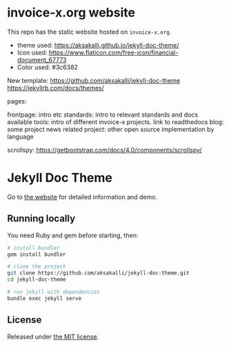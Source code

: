 # invoice-x.org website

This repo has the static website hosted on `invoice-x.org`.

- theme used: https://aksakalli.github.io/jekyll-doc-theme/
- Icon used: https://www.flaticon.com/free-icon/financial-document_67773
- Color used: #3c6382

New template:
https://github.com/aksakalli/jekyll-doc-theme
https://jekyllrb.com/docs/themes/


pages:

frontpage: intro etc
standards: intro to relevant standards and docs
available tools: intro of different invoice-x projects. link to readthedocs
blog: some project news
related project: other open source implementation by language

scrollspy: https://getbootstrap.com/docs/4.0/components/scrollspy/



# Jekyll Doc Theme

Go to [the website](https://aksakalli.github.io/jekyll-doc-theme/) for detailed information and demo.

## Running locally

You need Ruby and gem before starting, then:

```bash
# install bundler
gem install bundler

# clone the project
git clone https://github.com/aksakalli/jekyll-doc-theme.git
cd jekyll-doc-theme

# run jekyll with dependencies
bundle exec jekyll serve
```

## License

Released under [the MIT license](LICENSE).
